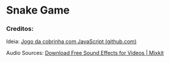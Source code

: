 # Snake Game 

### Creditos:
Ideia: [Jogo da cobrinha com JavaScript (github.com)](https://github.com/manualdodev/snake-game)

Audio Sources: [Download Free Sound Effects for Videos | Mixkit](https://mixkit.co/free-sound-effects/)

##